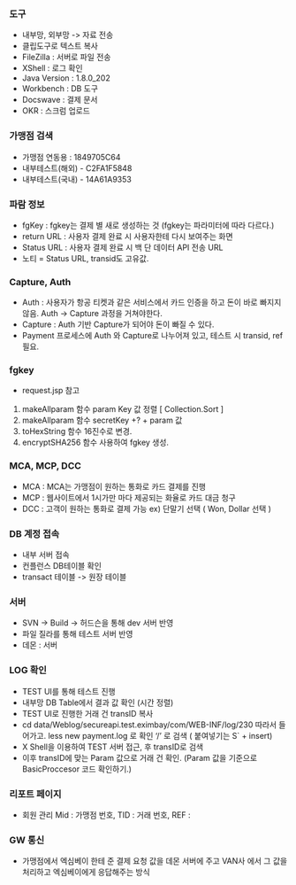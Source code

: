 
### 도구

- 내부망, 외부망 -> 자료 전송
- 클립도구로 텍스트 복사
- FileZilla : 서버로 파일 전송
- XShell : 로그 확인
- Java Version : 1.8.0_202
- Workbench : DB 도구
- Docswave : 결제 문서
- OKR : 스크럼 업로드



### 가맹점 검색  

- 가맹점 연동용 : 1849705C64  
- 내부테스트(해외) - C2FA1F5848  
- 내부테스트(국내) - 14A61A9353  

### 파람 정보

- fgKey :  fgkey는 결제 별 새로 생성하는 것 (fgkey는 파라미터에 따라 다르다.)
- return URL : 사용자 결제 완료 시 사용자한테 다시 보여주는 화면
- Status URL : 사용자 결제 완료 시 백 단 데이터 API 전송 URL  
- 노티 = Status URL, transid도 고유값.


### Capture, Auth

- Auth : 사용자가 항공 티켓과 같은 서비스에서 카드 인증을 하고 돈이 바로 빠지지 않음. Auth -> Capture 과정을 거쳐야한다.
- Capture :  Auth 기반 Capture가 되어야 돈이 빠질 수 있다.
- Payment 프로세스에 Auth 와 Capture로 나누어져 있고, 테스트 시 transid, ref 필요.


### fgkey  

- request.jsp 참고  

1. makeAllparam 함수 param Key 값 정렬 [ Collection.Sort ]
2. makeAllparam 함수 secretKey +? + param 값 
3. toHexString 함수 16진수로 변경.
4. encryptSHA256 함수 사용하여 fgkey 생성.


### MCA, MCP, DCC

- MCA : MCA는 가맹점이 원하는 통화로 카드 결제를 진행
- MCP : 웹사이트에서 1시가만 마다 제공되는 화율로 카드 대금 청구
- DCC : 고객이 원하는 통화로 결제 가능 ex) 단말기 선택 ( Won, Dollar 선택 )


### DB 계정 접속


- 내부 서버 접속
- 컨플런스 DB테이블 확인
- transact 테이블 -> 원장 테이블
 

 ### 서버

- SVN -> Build -> 허드슨을 통해 dev 서버 반영
- 파일 질라를 통해 테스트 서버 반영
- 데몬 : 서버



 ### LOG 확인


 - TEST UI를 통해 테스트 진행
 - 내부망 DB Table에서 결과 값 확인 (시간 정렬)
 - TEST UI로 진행한 거래 건 transID 복사
 - cd data/Weblog/secureapi.test.eximbay/com/WEB-INF/log/230 따라서 들어가고. less new payment.log 로 확인 ‘/’ 로 검색 ( 붙여넣기는 S` + insert)
 - X Shell을 이용하여 TEST 서버 접근, 후 transID로 검색 
 - 이후 transID에 맞는 Param 값으로 거래 건 확인. (Param 값을 기준으로 BasicProccesor 코드 확인하기.)

 

 ### 리포트 페이지
 
 - 회원 관리 Mid : 가맹점 번호, TID : 거래 번호, REF : 


 ### GW 통신 
 
 - 가맹점에서 엑심베이 한테 준 결제 요청 값을 데몬 서버에 주고 VAN사 에서 그 값을 처리하고 엑심베이에게 응답해주는 방식

